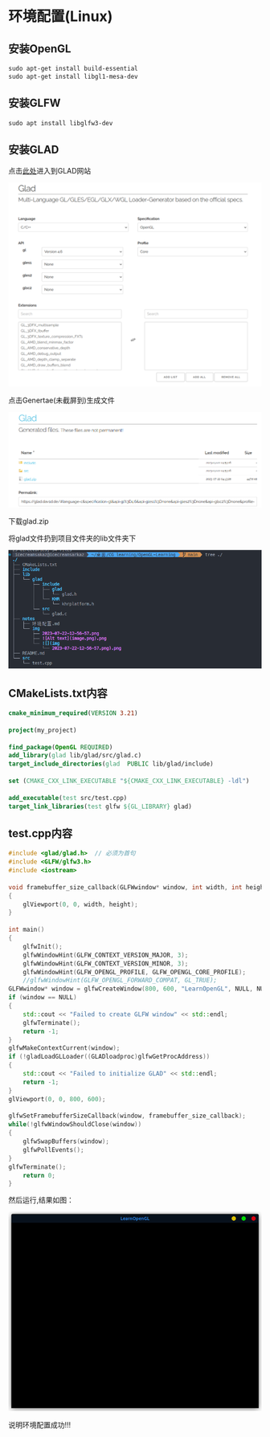 # 环境配置(Linux)

## 安装OpenGL

```shell
sudo apt-get install build-essential
sudo apt-get install libgl1-mesa-dev
```

## 安装GLFW

```shell
sudo apt install libglfw3-dev
```

## 安装GLAD

点击[此处](https://glad.dav1d.de/)进入到GLAD网站

![](img/![](img/2023-07-22-12-56-57.png).png)

点击Genertae(未截屏到)生成文件

![](img/![Alt%20text](image.png).png)

下载glad.zip

将glad文件扔到项目文件夹的lib文件夹下

![](img/2023-07-22-13-22-03.png)

## CMakeLists.txt内容

```CMake
cmake_minimum_required(VERSION 3.21)
 
project(my_project)
 
find_package(OpenGL REQUIRED)
add_library(glad lib/glad/src/glad.c)
target_include_directories(glad  PUBLIC lib/glad/include)
 
set (CMAKE_CXX_LINK_EXECUTABLE "${CMAKE_CXX_LINK_EXECUTABLE} -ldl") 
 
add_executable(test src/test.cpp)
target_link_libraries(test glfw ${GL_LIBRARY} glad)
```

## test.cpp内容

```cpp
#include <glad/glad.h>  // 必须为首句
#include <GLFW/glfw3.h>
#include <iostream>
 
void framebuffer_size_callback(GLFWwindow* window, int width, int height)
{
    glViewport(0, 0, width, height);
}
 
int main()
{
    glfwInit();
    glfwWindowHint(GLFW_CONTEXT_VERSION_MAJOR, 3);
    glfwWindowHint(GLFW_CONTEXT_VERSION_MINOR, 3);
    glfwWindowHint(GLFW_OPENGL_PROFILE, GLFW_OPENGL_CORE_PROFILE);
    //glfwWindowHint(GLFW_OPENGL_FORWARD_COMPAT, GL_TRUE);
GLFWwindow* window = glfwCreateWindow(800, 600, "LearnOpenGL", NULL, NULL);
if (window == NULL)
{
    std::cout << "Failed to create GLFW window" << std::endl;
    glfwTerminate();
    return -1;
}
glfwMakeContextCurrent(window);
if (!gladLoadGLLoader((GLADloadproc)glfwGetProcAddress))
{
    std::cout << "Failed to initialize GLAD" << std::endl;
    return -1;
}
glViewport(0, 0, 800, 600);
 
glfwSetFramebufferSizeCallback(window, framebuffer_size_callback);
while(!glfwWindowShouldClose(window))
{
    glfwSwapBuffers(window);
    glfwPollEvents();    
}
glfwTerminate();
    return 0;
}
```

然后运行,结果如图：

![](img/2023-07-22-13-24-34.png)

说明环境配置成功!!!